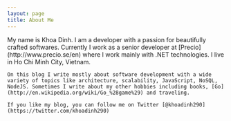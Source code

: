 ```yaml
---
layout: page
title: About Me
---
```

<article>
<span class="col-sm-10">
	My name is Khoa Dinh. I am a developer with a passion for beautifully crafted softwares. Currently I work as a senior developer at [Precio](http://www.precio.se/en) where I work mainly with .NET technologies. I live in Ho Chi Minh City, Vietnam.

	On this blog I write mostly about software development with a wide variety of topics like architecture, scalability, JavaScript, NoSQL, NodeJS. Sometimes I write about my other hobbies including books, [Go](http://en.wikipedia.org/wiki/Go_%28game%29) and traveling. 

	If you like my blog, you can follow me on Twitter [@khoadinh290](https://twitter.com/khoadinh290)
</span>	
</article>



